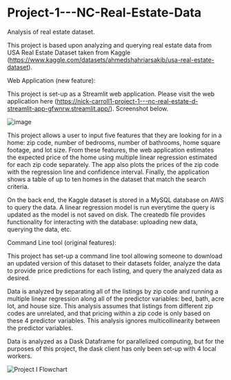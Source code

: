 # Project-1---NC-Real-Estate-Data

Analysis of real estate dataset.

This project is based upon analyzing and querying real estate data from USA Real Estate Dataset taken from Kaggle (https://www.kaggle.com/datasets/ahmedshahriarsakib/usa-real-estate-dataset).

Web Application (new feature):

This project is set-up as a Streamlit web application.  Please visit the web application here (https://nick-carroll1-project-1---nc-real-estate-d-streamlit-app-gfwnrw.streamlit.app/).  Screenshot below.

![image](https://user-images.githubusercontent.com/112578073/206327042-24fe8cdb-a229-40e7-8425-a54146bf4900.png)

This project allows a user to input five features that they are looking for in a home: zip code, number of bedrooms, number of bathrooms, home square footage, and lot size.  From these features, the web application estimates the expected price of the home using multiple linear regression estimated for each zip code separately.  The app also plots the prices of the zip code with the regression line and confidence interval.  Finally, the application shows a table of up to ten homes in the dataset that match the search criteria.

On the back end, the Kaggle dataset is stored in a MySQL database on AWS to query the data.  A linear regression model is run everytime the query is updated as the model is not saved on disk.  The createdb file provides functionality for interacting with the database: uploading new data, querying the data, etc.

Command Line tool (original features): 

This project has set-up a command line tool allowing someone to download an updated version of this dataset to their datasets folder, analyze the data to provide price predictions for each listing, and query the analyzed data as desired.

Data is analyzed by separating all of the listings by zip code and running a multiple linear regression along all of the predictor variables: bed, bath, acre lot, and house size.  This analysis assumes that listings from different zip codes are unrelated, and that pricing within a zip code is only based on these 4 predictor variables.  This analysis ignores multicollinearity between the predictor variables.  

Data is analyzed as a Dask Dataframe for parallelized computing, but for the purposes of this project, the dask client has only been set-up with 4 local workers.

![Project I Flowchart](https://user-images.githubusercontent.com/112578073/190929188-85fae215-7e64-41dd-bee0-a12c64517565.png)
